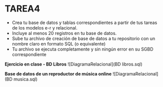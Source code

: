 # TAREA4
- Crea tu base de datos y tablas correspondientes a partir de tus tareas de los modelos e-r y relacional.
- Incluye al menos 20 registros en tu base de datos.
- Sube tu archivo de creación de base de datos a tu repositorio con un nombre claro en formato SQL (o equivalente)
- Tu archivo se ejecuta completamente y sin ningún error en su SGBD correspondiente

**Ejercicio en clase - BD Libros**
![DiagramaRelacional](BD libros.sql)

**Base de datos de un reproductor de música online**
![DiagramaRelacional](BD musica.sql)

